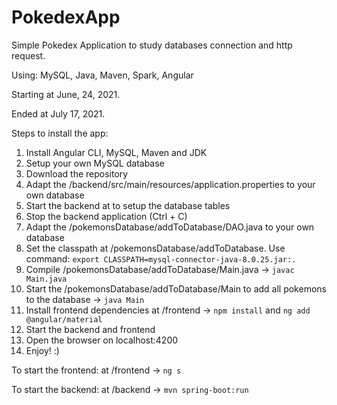 # PokedexApp
Simple Pokedex Application to study databases connection and http request.

Using: MySQL, Java, Maven, Spark, Angular

Starting at June, 24, 2021.

Ended at July 17, 2021.

Steps to install the app:

1. Install Angular CLI, MySQL, Maven and JDK
2. Setup your own MySQL database
3. Download the repository
4. Adapt the /backend/src/main/resources/application.properties to your own database
5. Start the backend at to setup the database tables
6. Stop the backend application (Ctrl + C)
7. Adapt the /pokemonsDatabase/addToDatabase/DAO.java to your own database
8. Set the classpath at /pokemonsDatabase/addToDatabase. Use command: `export CLASSPATH=mysql-connector-java-8.0.25.jar:.`
9. Compile /pokemonsDatabase/addToDatabase/Main.java -> `javac Main.java`
10. Start the /pokemonsDatabase/addToDatabase/Main to add all pokemons to the database -> `java Main`
11. Install frontend dependencies at /frontend -> `npm install` and `ng add @angular/material`
12. Start the backend and frontend
13. Open the browser on localhost:4200
14. Enjoy! :)

To start the frontend: at /frontend -> `ng s`

To start the backend: at /backend -> `mvn spring-boot:run`

